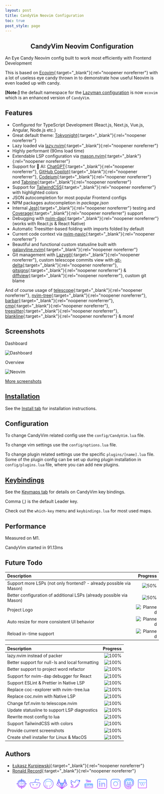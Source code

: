 ```yaml
---
layout: post
title: CandyVim Neovim Configuration
toc: true
post_style: page
---
```


<h2 align="center">CandyVim Neovim Configuration</h2>

An Eye Candy Neovim config built to work most efficiently with Frontend Development

This is based on
[Ecovim](https://github.com/ecosse3/nvim){:target="_blank"}{:rel="noopener noreferrer"}
with a lot of useless eye candy thrown in to demonstrate how useful Neovim is
even loaded up with candy.

**[Note:]** the default namespace for the
[Lazyman configuration](https://lazyman.dev/info/Lazyman.html) is now `ecovim`
which is an enhanced version of `CandyVim`.

## Features

- Configured for TypeScript Development (React.js, Next.js, Vue.js, Angular, Node.js etc.)
- Great default theme: [Tokyonight](https://github.com/folke/tokyonight.nvim){:target="_blank"}{:rel="noopener noreferrer"}
- Lazy loaded via [lazy.nvim](https://github.com/folke/lazy.nvim){:target="_blank"}{:rel="noopener noreferrer"}
- Highly performant (90ms load time)
- Extendable LSP configuration via [mason.nvim](https://github.com/williamboman/mason.nvim){:target="_blank"}{:rel="noopener noreferrer"}
- Support for :robot: AI: [ChatGPT](https://openai.com/blog/chatgpt/){:target="_blank"}{:rel="noopener noreferrer"}, [GitHub Copilot](https://github.com/features/copilot){:target="_blank"}{:rel="noopener noreferrer"}, [Codeium](https://codeium.com/){:target="_blank"}{:rel="noopener noreferrer"} and [Tabnine](https://www.tabnine.com/){:target="_blank"}{:rel="noopener noreferrer"}
- Support for [TailwindCSS](https://tailwindcss.com/){:target="_blank"}{:rel="noopener noreferrer"} with highlighted colors
- JSON autocompletion for most popular Frontend configs
- NPM packages autocompletion in _package.json_
- Internal [Jest](https://github.com/facebook/jest){:target="_blank"}{:rel="noopener noreferrer"} testing and [Coverage](https://github.com/andythigpen/nvim-coverage){:target="_blank"}{:rel="noopener noreferrer"} support
- Debugging with [nvim-dap](https://github.com/mfussenegger/nvim-dap){:target="_blank"}{:rel="noopener noreferrer"} (works with React.js & React Native)
- Automatic Treesitter-based folding with imports folded by default
- Current code context via [nvim-navic](https://github.com/SmiteshP/nvim-navic){:target="_blank"}{:rel="noopener noreferrer"}
- Beautiful and functional custom statusline built with [galaxyline.nvim](https://github.com/glepnir/galaxyline.nvim){:target="_blank"}{:rel="noopener noreferrer"}
- Git management with [Lazygit](https://github.com/jesseduffield/lazygit){:target="_blank"}{:rel="noopener noreferrer"}, custom telescope commits view with [git-delta](https://github.com/dandavison/delta){:target="_blank"}{:rel="noopener noreferrer"}, [gitsigns](https://github.com/lewis6991/gitsigns.nvim){:target="_blank"}{:rel="noopener noreferrer"} & [diffview](https://github.com/sindrets/diffview.nvim){:target="_blank"}{:rel="noopener noreferrer"}, custom git blame

And of course usage of [telescope](https://github.com/nvim-telescope/telescope.nvim){:target="_blank"}{:rel="noopener noreferrer"}, [nvim-tree](https://github.com/kyazdani42/nvim-tree.lua){:target="_blank"}{:rel="noopener noreferrer"}, [barbar](https://github.com/romgrk/barbar.nvim){:target="_blank"}{:rel="noopener noreferrer"}, [cmp](https://github.com/hrsh7th/nvim-cmp){:target="_blank"}{:rel="noopener noreferrer"}, [treesitter](https://github.com/nvim-treesitter/nvim-treesitter){:target="_blank"}{:rel="noopener noreferrer"}, [blankline](https://github.com/lukas-reineke/indent-blankline.nvim){:target="_blank"}{:rel="noopener noreferrer"} & more!

## Screenshots

Dashboard

![Dashboard](https://raw.githubusercontent.com/wiki/doctorfree/CandyVim/screenshots/6-alpha.png)

Overview

![Neovim](https://raw.githubusercontent.com/wiki/doctorfree/CandyVim/screenshots/5-main.png)

[More screenshots](https://candyvim.lazyman.dev/screenshots)

## [Installation](https://candyvim.lazyman.dev/install)

See the [Install tab](https://candyvim.lazyman.dev/install) for installation instructions.

## Configuration

To change CandyVim related config use the `config/CandyVim.lua` file.

To change vim settings use the `config/options.lua` file.

To change plugin related settings use the specific `plugins/[name].lua` file. Some of the plugin config can be set up during plugin installation in `config/plugins.lua` file, where you can add new plugins.

## [Keybindings](https://candyvim.lazyman.dev/keymaps)

See the [Keymaps tab](https://candyvim.lazyman.dev/keymaps) for details on CandyVim key bindings.

Comma (,) is the default Leader key.

Check out the `which-key` menu and `keybindings.lua` for most used maps.

## Performance

Measured on M1.

CandyVim started in 91.13ms

## Future Todo

| **Description** | **Progress** |
| :-------------- | -----------: |
| Support more LSPs (not only frontend? - already possible via Mason)  | ![50%](https://progress-bar.dev/50/?title=progres)                 |
| Better configuration of additional LSPs (already possible via Mason) | ![50%](https://progress-bar.dev/50/?title=planned)                 |
| Project Logo                                                         | ![Planned](https://progress-bar.dev/0/?title=planned&color=b8860b) |
| Auto resize for more consistent UI behavior                          | ![Planned](https://progress-bar.dev/0/?title=planned&color=b8860b) |
| Reload in-time support                                               | ![Planned](https://progress-bar.dev/0/?title=planned&color=b8860b) |

| **Description** | **Progress** |
| :-------------- | -----------: |
| lazy.nvim instead of packer                     | ![100%](https://progress-bar.dev/100/?title=done&color=555555) |
| Better support for null-ls and local formatting | ![100%](https://progress-bar.dev/100/?title=done&color=555555) |
| Better support to project word refactor         | ![100%](https://progress-bar.dev/100/?title=done&color=555555) |
| Support for nvim-dap debugger for React         | ![100%](https://progress-bar.dev/100/?title=done&color=555555) |
| Support ESLint & Prettier in Native LSP         | ![100%](https://progress-bar.dev/100/?title=done&color=555555) |
| Replace coc-explorer with nvim-tree.lua         | ![100%](https://progress-bar.dev/100/?title=done&color=555555) |
| Replace coc.nvim with Native LSP                | ![100%](https://progress-bar.dev/100/?title=done&color=555555) |
| Change fzf.nvim to telescope.nvim               | ![100%](https://progress-bar.dev/100/?title=done&color=555555) |
| Update statusline to support LSP diagnostics    | ![100%](https://progress-bar.dev/100/?title=done&color=555555) |
| Rewrite most config to lua                      | ![100%](https://progress-bar.dev/100/?title=done&color=555555) |
| Support TailwindCSS with colors                 | ![100%](https://progress-bar.dev/100/?title=done&color=555555) |
| Provide current screenshots                     | ![100%](https://progress-bar.dev/100/?title=done&color=555555) |
| Create shell installer for Linux & MacOS        | ![100%](https://progress-bar.dev/100/?title=done&color=555555) |

## Authors

- [Łukasz Kurpiewski](https://github.com/ecosse3){:target="_blank"}{:rel="noopener noreferrer"}
- [Ronald Record](https://github.com/doctorfree){:target="_blank"}{:rel="noopener noreferrer"}

<div align="center">
  <p align="center">
    <a href="https://ronrecord.com" target="_blank" rel="noopener">
      <img align="center"
      style="width:40px;height:40px"
      alt="domain"
      src="https://raw.githubusercontent.com/doctorfree/doctorfree/master/icons/domain.png"
    /></a>
    <a href="https://www.reddit.com/user/No-Blackberry-3160" target="_blank" rel="noopener">
      <img align="center"
      style="width:40px;height:40px"
      alt="reddit"
      src="https://raw.githubusercontent.com/doctorfree/doctorfree/master/icons/reddit.png"
    /></a>
    <a href="https://github.com/doctorfree" target="_blank" rel="noopener">
      <img align="center"
      style="width:40px;height:40px"
      alt="github"
      src="https://raw.githubusercontent.com/doctorfree/doctorfree/master/icons/github.png"
    /></a>
    <a href="https://gitlab.com/doctorfree" target="_blank" rel="noopener">
      <img align="center"
      style="width:40px;height:40px"
      alt="gitlab"
      src="https://raw.githubusercontent.com/doctorfree/doctorfree/master/icons/gitlab.png"
    /></a>
    <a href="https://twitter.com/ronrecord" target="_blank" rel="noopener">
      <img align="center"
      style="width:40px;height:40px"
      alt="twitter"
      src="https://raw.githubusercontent.com/doctorfree/doctorfree/master/icons/twitter.png"
    /></a>
    <a href="https://youtube.com/c/doctorfree" target="_blank" rel="noopener">
      <img align="center"
      style="width:40px;height:40px"
      alt="youtube"
      src="https://raw.githubusercontent.com/doctorfree/doctorfree/master/icons/youtube.png"
    /></a>
    <a href="https://linkedin.com/in/ronrecord" target="_blank" rel="noopener">
      <img align="center"
      style="width:40px;height:40px"
      alt="linkedin"
      src="https://raw.githubusercontent.com/doctorfree/doctorfree/master/icons/linkedin.png"
    /></a>
    <a href="https://instagram.com/doctorfree" target="_blank" rel="noopener">
      <img align="center"
      style="width:40px;height:40px"
      alt="instagram"
      src="https://raw.githubusercontent.com/doctorfree/doctorfree/master/icons/instagram.png"
    /></a>
    <a href="https://noc.social/@doctorwhen" target="_blank" rel="noopener">
      <img align="center"
      style="width:40px;height:40px"
      alt="mastodon"
      src="https://raw.githubusercontent.com/doctorfree/doctorfree/master/icons/mastodon.png"
    /></a>
    <a href="https://en.wikipedia.org/wiki/User:Doctorfree" target="_blank" rel="noopener">
      <img align="center"
      style="width:40px;height:40px"
      alt="wikipedia"
      src="https://raw.githubusercontent.com/doctorfree/doctorfree/master/icons/wikipedia.png"
    /></a>
  </p>
</div>
